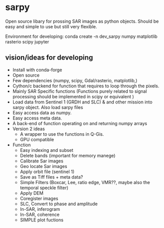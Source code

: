 # sarpy

Open source libary for prossing SAR images as python objects. Should be easy and simple to use but still very flexible.

Environment for developing: conda create -n dev_sarpy numpy matplotlib rasterio scipy jupyter

## vision/ideas for developing
* Install with conda-forge
* Open source
* Few dependencies (numpy, scipy, Gdal/rasterio, matplotlib,)
* Cython/c backend for function that requires to loop through the pixels.
* Mainly SAR Specific functions (Functions purely related to signal processing should be implemented in scipy or equivalent )
* Load data from Sentinel 1 (GRDH and SLC) & and other mission into sarpy object. Also load sarpy files
 * Easy access data as numpy.
 * Easy access meta data.
* A back-end of function operating on and returning numpy arrays
* Version 2 ideas
  * A wrapper to use the functions in Q-Gis.
  * GPU compatible
* Function
  * Easy indexing and subset
  * Delete bands (important for memory manege)
  * Calibrate Sar images
  * Geo locate Sar images 
  * Apply orbit file (sentinel 1)
  * Save as Tiff files + meta data?
  * Simple Filters (Boxcar, Lee, ratio edge, VMR??, maybe also the temporal speckle filter)
  * Apply DEM
  * Coregister images
  * SLC, Convert to phase and amplitude
  * In-SAR, inferogram
  * In-SAR, coherence
  * SIMPLE plot fuctions
